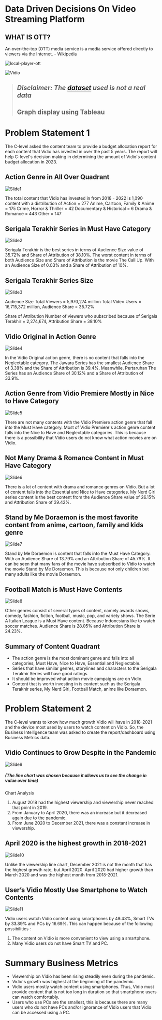 # Data Driven Decisions On Video Streaming Platform

## WHAT IS OTT?
An over-the-top (OTT) media service is a media service offered directly to viewers via the Internet. - Wikipedia

![local-player-ott](/img/local-player-ott.png)

![Vidio](img/vidio.png)

> ## **_Disclaimer: The [dataset](/src/.) used is not a real data_**
> ## **Graph display using Tableau**

# Problem Statement 1
The C-level asked the content team to provide a budget allocation report for each content that Vidio has invested in over the past 5 years. The report will help C-level's decision making in determining the amount of Vidio's content budget allocation in 2023.


## Action Genre in All Over Quadrant
![Slide1](/img/slide1.png)

The total content that Vidio has invested in from 2018 - 2022 is 1,090 content with a distribution of 
Action = 277
Anime, Cartoon, Family & Anime = 175
Crime, Horror & Thriller = 42
Documentary & Historical = 6
Drama & Romance = 443
Other = 147


## Serigala Terakhir Series in Must Have Category
![Slide2](/img/slide2.png)

Serigala Terakhir is the best series in terms of Audience Size value of 35.72% and Share of Attribution of 38.10%.
The worst content in terms of both Audience Size and Share of Attribution is the movie The Call Up.
With an Audience Size of 0.03% and a Share of Attribution of 10%.


## Serigala Terakhir Series Size
![Slide3](/img/slide3.png)

Audience Size Total Viewers = 5,970,274 million
Total Video Users = 16,715,372 million, Audience Share = 35.72%

Share of Attribution
Number of viewers who subscribed because of Serigala Terakhir = 2,274,674, Attribution Share = 38.10%


## Vidio Original in Action Genre 
![Slide4](/img/slide4.png)

In the Vidio Original action genre, there is no content that falls into the Neglectable category. 
The Jawara Series has the smallest Audience Share of 3.38% and the Share of Attribution is 39.4%.
Meanwhile, Pertaruhan The Series has an Audience Share of 30.12% and a Share of Attribution of 33.9%.


## Action Genre from Vidio Premiere Mostly in Nice to Have Category
![Slide5](/img/slide5.png)

There are not many contents with the Vidio Premiere action genre that fall into the Must Have category. 
Most of Vidio Premiere's action genre content falls into the Nice to Have and Neglectable categories. This is because there is a possibility that Vidio users do not know what action movies are on Vidio.


## Not Many Drama & Romance Content in Must Have Category
![Slide6](/img/slide6.png)

There is a lot of content with drama and romance genres on Vidio. But a lot of content falls into the Essential and Nice to Have categories. 
My Nerd Girl series content is the best content from the Audience Share value of 26.15% and Attribution Share of 39.42%.


## Stand by Me Doraemon is the most favorite content from anime, cartoon, family and kids genre
![Slide7](/img/slide7.png)

Stand by Me Doraemon is content that falls into the Must Have Category. With an Audience Share of 13.79% and an Attribution Share of 45.79%. It can be seen that many fans of the movie have subscribed to Vidio to watch the movie Stand by Me Doraemon. 
This is because not only children but many adults like the movie Doraemon. 


## Football Match is Must Have Contents
![Slide8](/img/slide8.png)

Other genres consist of several types of content, namely awards shows, comedy, fashion, fiction, football, music, pop, and variety shows. 
The Serie A Italian League is a Must Have content. Because Indonesians like to watch soccer matches. Audience Share is 28.05% and Attribution Share is 24.23%.


## Summary of Content Quadrant
- The action genre is the most dominant genre and falls into all categories, Must Have, Nice to Have, Essential and Neglectable.
- Series that have similar genres, storylines and characters to the Serigala Terakhir Series will have good ratings.
- It should be improved what action movie campaigns are on Vidio.
- Content that is worth investing in is content such as the Serigala Terakhir series, My Nerd Girl, Football Match, anime like Doraemon.


# Problem Statement 2
The C-level wants to know how much growth Vidio will have in 2018-2021 and the device most used by users to watch content on Vidio. So, the Business Intelligence team was asked to create the report/dashboard using Business Metrics data.


## Vidio Continues to Grow Despite in the Pandemic
![Slide9](/img/slide9.png)
##### **_(The line chart was chosen because it allows us to see the change in value over time)_**

Chart Analysis 
1. August 2018 had the highest viewership and viewership never reached that point in 2019.
2. From January to April 2020, there was an increase but it decreased again due to the pandemic.
3. From June 2020 to December 2021, there was a constant increase in viewership. 


## April 2020 is the highest growth in 2018-2021
![Slide10](/img/slide10.png)

Unlike the viewership line chart, December 2021 is not the month that has the highest growth rate, but April 2020. April 2020 had higher growth than March 2020 and was the highest month from 2018-2021.


## User’s Vidio Mostly Use Smartphone to Watch Contents
![Slide11](/img/slide11.png)

Vidio users watch Vidio content using smartphones by 49.43%, Smart TVs by 33.89% and PCs by 16.69%. This can happen because of the following possibilities : 
1. The content on Vidio is more convenient to view using a smartphone.
2. Many Vidio users do not have Smart TV and PC.


# Summary Business Metrics
- Viewership on Vidio has been rising steadily even during the pandemic. 
- Vidio's growth was highest at the beginning of the pandemic. 
- Vidio users mostly watch content using smartphones. Thus, Vidio must provide content that is not too long in duration so that smartphone users can watch comfortably.
- Users who use PCs are the smallest, this is because there are many users who do not have PCs and/or ignorance of Vidio users that Vidio can be accessed using a PC. 









